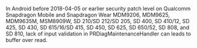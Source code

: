 In Android before 2018-04-05 or earlier security patch level on Qualcomm Snapdragon Mobile and Snapdragon Wear MDM9206, MDM9625, MDM9635M, MSM8909W, SD 210/SD 212/SD 205, SD 400, SD 410/12, SD 425, SD 430, SD 615/16/SD 415, SD 450, SD 625, SD 650/52, SD 808, and SD 810, lack of input validation in PRDiagMaintenanceHandler can leads to buffer over read.
